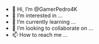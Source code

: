 - 👋 Hi, I’m @GamerPedro4K
- 👀 I’m interested in ...
- 🌱 I’m currently learning ...
- 💞️ I’m looking to collaborate on ...
- 📫 How to reach me ...


